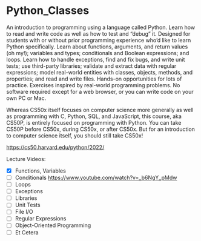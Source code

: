 # Python_Classes
An introduction to programming using a language called Python. Learn how to read and write code as well as how to test and “debug” it. Designed for students with or without prior programming experience who’d like to learn Python specifically. Learn about functions, arguments, and return values (oh my!); variables and types; conditionals and Boolean expressions; and loops. Learn how to handle exceptions, find and fix bugs, and write unit tests; use third-party libraries; validate and extract data with regular expressions; model real-world entities with classes, objects, methods, and properties; and read and write files. Hands-on opportunities for lots of practice. Exercises inspired by real-world programming problems. No software required except for a web browser, or you can write code on your own PC or Mac.

Whereas CS50x itself focuses on computer science more generally as well as programming with C, Python, SQL, and JavaScript, this course, aka CS50P, is entirely focused on programming with Python. You can take CS50P before CS50x, during CS50x, or after CS50x. But for an introduction to computer science itself, you should still take CS50x!

https://cs50.harvard.edu/python/2022/


Lecture Videos:
* [X] Functions, Variables
* [ ] Conditionals https://www.youtube.com/watch?v=_b6NgY_pMdw
* [ ] Loops
* [ ] Exceptions
* [ ] Libraries
* [ ] Unit Tests
* [ ] File I/O
* [ ] Regular Expressions
* [ ] Object-Oriented Programming
* [ ] Et Cetera
